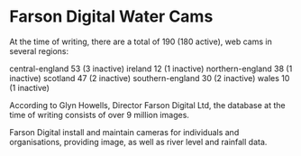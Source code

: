 # Farson Digital Water Cams

At the time of writing, there are a total of 190 (180 active), web cams in several regions:

central-england 53 (3 inactive)
ireland 12 (1 inactive)
northern-england 38 (1 inactive)
scotland 47 (2 inactive)
southern-england 30 (2 inactive)
wales 10 (1 inactive)

According to Glyn Howells, Director Farson Digital Ltd, the database at the time of writing consists of over 9 million images.

Farson Digital install and maintain cameras for individuals and organisations, providing image, as well as river level and rainfall data.


